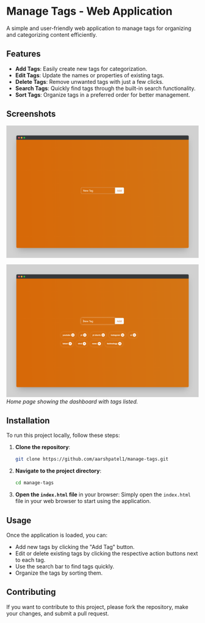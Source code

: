 # Manage Tags - Web Application

A simple and user-friendly web application to manage tags for organizing and categorizing content efficiently.

## Features

- **Add Tags**: Easily create new tags for categorization.
- **Edit Tags**: Update the names or properties of existing tags.
- **Delete Tags**: Remove unwanted tags with just a few clicks.
- **Search Tags**: Quickly find tags through the built-in search functionality.
- **Sort Tags**: Organize tags in a preferred order for better management.

## Screenshots

![Home Page](home.png)  

![Add Tag Modal](working.png)  
*Home page showing the dashboard with tags listed.*

## Installation

To run this project locally, follow these steps:

1. **Clone the repository**:
   ```bash
   git clone https://github.com/aarshpatel1/manage-tags.git
   ```
   
2. **Navigate to the project directory**:
   ```bash
   cd manage-tags
   ```

3. **Open the `index.html` file** in your browser:
   Simply open the `index.html` file in your web browser to start using the application.

## Usage

Once the application is loaded, you can:
- Add new tags by clicking the "Add Tag" button.
- Edit or delete existing tags by clicking the respective action buttons next to each tag.
- Use the search bar to find tags quickly.
- Organize the tags by sorting them.

## Contributing

If you want to contribute to this project, please fork the repository, make your changes, and submit a pull request.
